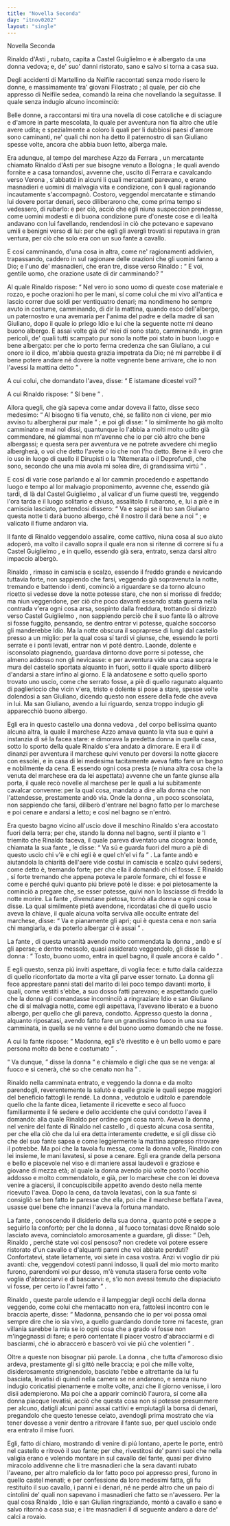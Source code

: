 ```yaml
---
title: "Novella Seconda"
day: "itnov0202"
layout: "single"
---
```

<html>
 <head>
 </head>
 <body>
  <div id="nov0202" type="novella" who="filostrato">
   <head>
    Novella Seconda
   </head>
   <argument>
    <p>
     <milestone id="p02020001"/>
     <name persref="rinaldoasti" type="person">
      Rinaldo d'Asti
     </name>
     , rubato, capita a
     <name placeref="castelguiglielmo" type="place">
      Castel Guiglielmo
     </name>
     e &egrave; albergato da una
     <name persref="vedova-0202" type="person">
      donna
     </name>
     vedova; e, de' suo' danni ristorato, sano e salvo si torna a casa sua.
    </p>
   </argument>
   <div3 type="commentary" who="author">
    <p>
     <milestone id="p02020002"/>
     Degli accidenti di
     <name persref="martellino" type="person">
      Martellino
     </name>
     da
     <name persref="neifile" type="person">
      Neifile
     </name>
     raccontati senza modo risero le donne, e massimamente tra' giovani
     <name persref="filostrato" type="person">
      Filostrato
     </name>
     ; al quale, per ci&ograve; che appresso di
     <name persref="neifile" type="person">
      Neifile
     </name>
     sedea, comand&ograve; la reina che novellando la seguitasse. Il quale senza indugio alcuno incominci&ograve;:
    </p>
   </div3>
   <div3 type="commentary" who="filostrato">
    <p>
     <milestone id="p02020003"/>
     Belle donne, a raccontarsi mi tira una novella di cose catoliche e di sciagure e d'amore in parte mescolata, la quale per avventura non fia altro che utile avere udita; e spezialmente a coloro li quali per li dubbiosi paesi d'amore sono caminanti, ne' quali chi non ha detto il paternostro di san Giuliano spesse volte, ancora che abbia buon letto, alberga male.
    </p>
   </div3>
   <p>
    <milestone id="p02020004"/>
    Era adunque, al tempo del
    <name persref="marcheseazzo" type="person">
     marchese Azzo da Ferrara
    </name>
    , un mercatante chiamato
    <name persref="rinaldoasti" type="person">
     Rinaldo d'Asti
    </name>
    per sue bisogne venuto a
    <name placeref="bologna" type="place">
     Bologna
    </name>
    ; le quali avendo fornite e a casa tornandosi, avvenne che, uscito di
    <name placeref="ferrara" type="place">
     Ferrara
    </name>
    e cavalcando verso
    <name placeref="verona" type="place">
     Verona
    </name>
    , s'abbatt&eacute; in alcuni li quali mercatanti parevano, e erano masnadieri e uomini di malvagia vita e condizione, con li quali ragionando incautamente s'accompagn&ograve;.
    <milestone id="p02020005"/>
    Costoro, veggendol mercatante e stimando lui dovere portar denari, seco diliberarono che, come prima tempo si vedessero, di rubarlo: e per ci&ograve;, acci&ograve; che egli niuna suspeccion prendesse, come uomini modesti e di buona condizione pure d'oneste cose e di lealt&agrave; andavano con lui favellando, rendendosi in ci&ograve; che potevano e sapevano umili e benigni verso di lui: per che egli gli avergli trovati si reputava in gran ventura, per ci&ograve; che solo era con un suo fante a cavallo.
   </p>
   <p>
    <milestone id="p02020006"/>
    E cos&iacute; camminando, d'una cosa in altra, come ne' ragionamenti addivien, trapassando, caddero in sul ragionare delle orazioni che gli uomini fanno a Dio; e l'uno de' masnadieri, che eran tre, disse verso
    <name persref="rinaldoasti" type="person">
     Rinaldo
    </name>
    :
    <q direct="unspecified" who="ladro-0202">
     E voi, gentile uomo, che orazione usate di dir camminando?
    </q>
   </p>
   <p>
    <milestone id="p02020007"/>
    Al quale
    <name persref="rinaldoasti" type="person">
     Rinaldo
    </name>
    rispose:
    <q direct="unspecified" who="rinaldoasti">
     Nel vero io sono uomo di queste cose materiale e rozzo, e poche orazioni ho per le mani, s&iacute; come colui che mi vivo all'antica e lascio correr due soldi per ventiquatro denari; ma nondimeno ho sempre avuto in costume, camminando, di dir la mattina, quando esco dell'albergo, un paternostro e una avemaria per l'anima del padre e della madre di san Giuliano, dopo il quale io priego Idio e lui che la seguente notte mi deano buono albergo.
     <milestone id="p02020008"/>
     E assai volte gi&agrave; de' miei d&iacute; sono stato, camminando, in gran pericoli, de' quali tutti scampato pur sono la notte poi stato in buon luogo e bene albergato: per che io porto ferma credenza che san Giuliano, a cui onore io il dico, m'abbia questa grazia impetrata da Dio; n&eacute; mi parrebbe il d&iacute; bene potere andare n&eacute; dovere la notte vegnente bene arrivare, che io non l'avessi la mattina detto
    </q>
    .
   </p>
   <p>
    <milestone id="p02020009"/>
    A cui colui, che domandato l'avea, disse:
    <q direct="unspecified" who="ladro-0202">
     E istamane dicestel voi?
    </q>
   </p>
   <p>
    <milestone id="p02020010"/>
    A cui
    <name persref="rinaldoasti" type="person">
     Rinaldo
    </name>
    rispose:
    <q direct="unspecified" who="rinaldoasti">
     S&iacute; bene
    </q>
    .
   </p>
   <p>
    <milestone id="p02020011"/>
    Allora quegli, che gi&agrave; sapeva come andar doveva il fatto, disse seco medesimo:
    <q direct="unspecified" who="ladro-0202">
     Al bisogno ti fia venuto, ch&eacute;, se fallito non ci viene, per mio avviso tu albergherai pur male
    </q>
    ;
    <milestone id="p02020012"/>
    e poi gli disse:
    <q direct="unspecified">
     Io similmente ho gi&agrave; molto camminato e mai nol dissi, quantunque io l'abbia a molti molto udito gi&agrave; commendare, n&eacute; giammai non m'avenne che io per ci&ograve; altro che bene albergassi; e questa sera per avventura ve ne potrete avvedere chi meglio albergher&agrave;, o voi che detto l'avete o io che non l'ho detto. Bene &egrave; il vero che io uso in luogo di quello il Dirupisti o la 'Ntemerata o il Deprofundi, che sono, secondo che una mia avola mi solea dire, di grandissima virt&uacute;
    </q>
    .
   </p>
   <p>
    <milestone id="p02020013"/>
    E cos&iacute; di varie cose parlando e al lor cammin procedendo e aspettando luogo e tempo al lor malvagio proponimento, avvenne che, essendo gi&agrave; tardi, di l&agrave; dal
    <name placeref="castelguiglielmo" type="place">
     Castel Guiglielmo
    </name>
    , al valicar d'un
    <name placeref="fiume-0202" type="place">
     fiume
    </name>
    questi tre, veggendo l'ora tarda e il luogo solitario e chiuso, assalitolo il rubarono, e, lui a pi&egrave; e in camiscia lasciato, partendosi dissero:
    <q direct="unspecified" who="ladro-0202">
     Va e sappi se il tuo san Giuliano questa notte ti dar&agrave; buono albergo, ch&eacute; il nostro il dar&agrave; bene a noi
    </q>
    ; e valicato il fiume andaron via.
   </p>
   <p>
    <milestone id="p02020014"/>
    Il fante di
    <name persref="rinaldoasti" type="person">
     Rinaldo
    </name>
    veggendolo assalire, come cattivo, niuna cosa al suo aiuto adoper&ograve;, ma volto il cavallo sopra il quale era non si ritenne di correre s&iacute; fu a
    <name placeref="castelguiglielmo" type="place">
     Castel Guiglielmo
    </name>
    , e in quello, essendo gi&agrave; sera, entrato, senza darsi altro impaccio alberg&ograve;.
   </p>
   <p>
    <milestone id="p02020015"/>
    <name persref="rinaldoasti" type="person">
     Rinaldo
    </name>
    , rimaso in camiscia e scalzo, essendo il freddo grande e nevicando tuttavia forte, non sappiendo che farsi, veggendo gi&agrave; sopravenuta la notte, tremando e battendo i denti, cominci&ograve; a riguardare se da torno alcuno ricetto si vedesse dove la notte potesse stare, che non si morisse di freddo; ma niun veggendone, per ci&ograve; che poco davanti essendo stata guerra nella contrada v'era ogni cosa arsa, sospinto dalla freddura, trottando si dirizz&ograve; verso
    <name placeref="castelguiglielmo" type="place">
     Castel Guiglielmo
    </name>
    , non sappiendo perci&ograve; che il suo fante l&agrave; o altrove si fosse fuggito, pensando, se dentro entrar vi potesse, qualche soccorso gli manderebbe Idio.
    <milestone id="p02020016"/>
    Ma la notte obscura il sopraprese di lungi dal
    <name placeref="castelguiglielmo" type="place">
     castello
    </name>
    presso a un miglio: per la qual cosa s&iacute; tardi vi giunse, che, essendo le porti serrate e i ponti levati, entrar non vi pot&eacute; dentro.
    <milestone id="p02020017"/>
    Laonde, dolente e isconsolato piagnendo, guardava dintorno dove porre si potesse, che almeno addosso non gli nevicasse: e per avventura vide una casa sopra le mura del
    <name placeref="castelguiglielmo" type="place">
     castello
    </name>
    sportata alquanto in fuori, sotto il quale sporto diliber&ograve; d'andarsi a stare infino al giorno. E l&agrave; andatosene e sotto quello sporto trovato uno uscio, come che serrato fosse, a pi&egrave; di quello ragunato alquanto di pagliericcio che vicin v'era, tristo e dolente si pose a stare, spesse volte dolendosi a san Giuliano, dicendo questo non essere della fede che aveva in lui.
    <milestone id="p02020018"/>
    Ma san Giuliano, avendo a lui riguardo, senza troppo indugio gli apparecchi&ograve; buono albergo.
   </p>
   <p>
    <milestone id="p02020019"/>
    Egli era in questo
    <name placeref="castelguiglielmo" type="place">
     castello
    </name>
    una
    <name persref="vedova-0202" type="person">
     donna vedova
    </name>
    , del corpo bellissima quanto alcuna altra, la quale il
    <name persref="marcheseazzo" type="person">
     marchese Azzo
    </name>
    amava quanto la vita sua e quivi a instanzia di s&eacute; la facea stare: e dimorava la predetta
    <name persref="vedova-0202" type="person">
     donna
    </name>
    in quella casa, sotto lo sporto della quale
    <name persref="rinaldoasti" type="person">
     Rinaldo
    </name>
    s'era andato a dimorare.
    <milestone id="p02020020"/>
    E era il d&iacute; dinanzi per avventura il marchese quivi venuto per doversi la notte giacere con essolei, e in casa di lei medesima tacitamente aveva fatto fare un bagno e nobilmente da cena. E essendo ogni cosa presta (e niuna altra cosa che la venuta del marchese era da lei aspettata) avvenne che un fante giunse alla porta, il quale rec&ograve; novelle al marchese per le quali a lui subitamente cavalcar convenne: per la qual cosa, mandato a dire alla
    <name persref="vedova-0202" type="person">
     donna
    </name>
    che non l'attendesse, prestamente and&ograve; via.
    <milestone id="p02020021"/>
    Onde la
    <name persref="vedova-0202" type="person">
     donna
    </name>
    , un poco sconsolata, non sappiendo che farsi, diliber&ograve; d'entrare nel bagno fatto per lo marchese e poi cenare e andarsi a letto; e cos&iacute; nel bagno se n'entr&ograve;.
   </p>
   <p>
    <milestone id="p02020022"/>
    Era questo bagno vicino all'uscio dove il meschino
    <name persref="rinaldoasti" type="person">
     Rinaldo
    </name>
    s'era accostato fuori della terra; per che, stando la
    <name persref="vedova-0202" type="person">
     donna
    </name>
    nel bagno, sent&iacute; il pianto e 'l triemito che
    <name persref="rinaldoasti" type="person">
     Rinaldo
    </name>
    faceva, il quale pareva diventato una cicogna: laonde, chiamata la sua
    <name persref="fante-0202" type="person">
     fante
    </name>
    , le disse:
    <q direct="unspecified" who="vedova-0202">
     Va s&uacute; e guarda fuori del muro a pi&egrave; di questo uscio chi v'&egrave; e chi egli &egrave; e quel ch'el vi fa
    </q>
    .
    <milestone id="p02020023"/>
    La
    <name persref="fante-0202" type="person">
     fante
    </name>
    and&ograve; e aiutandola la chiarit&agrave; dell'aere vide costui in camiscia e scalzo quivi sedersi, come detto &egrave;, tremando forte; per che ella il domand&ograve; chi el fosse.
    <milestone id="p02020024"/>
    E
    <name persref="rinaldoasti" type="person">
     Rinaldo
    </name>
    , s&iacute; forte tremando che appena poteva le parole formare, chi el fosse e come e perch&eacute; quivi quanto pi&uacute; brieve pot&eacute; le disse: e poi pietosamente la cominci&ograve; a pregare che, se esser potesse, quivi non lo lasciasse di freddo la notte morire.
    <milestone id="p02020025"/>
    La
    <name persref="fante-0202" type="person">
     fante
    </name>
    , divenutane pietosa, torn&ograve; alla
    <name persref="vedova-0202" type="person">
     donna
    </name>
    e ogni cosa le disse. La qual similmente piet&agrave; avendone, ricordatasi che di quello uscio aveva la chiave, il quale alcuna volta serviva alle occulte entrate del marchese, disse:
    <q direct="unspecified" who="vedova-0202">
     Va e pianamente gli apri; qui &egrave; questa cena e non saria chi mangiarla, e da poterlo albergar ci &egrave; assai
    </q>
    .
   </p>
   <p>
    <milestone id="p02020026"/>
    La
    <name persref="fante-0202" type="person">
     fante
    </name>
    , di questa umanit&agrave; avendo molto commendata la
    <name persref="vedova-0202" type="person">
     donna
    </name>
    , and&ograve; e s&iacute; gli aperse; e dentro messolo, quasi assiderato veggendolo, gli disse la
    <name persref="vedova-0202" type="person">
     donna
    </name>
    :
    <q direct="unspecified" who="vedova-0202">
     Tosto, buono uomo, entra in quel bagno, il quale ancora &egrave; caldo
    </q>
    .
   </p>
   <p>
    <milestone id="p02020027"/>
    E egli questo, senza pi&uacute; inviti aspettare, di voglia fece: e tutto dalla caldezza di quello riconfortato da morte a vita gli parve esser tornato. La
    <name persref="vedova-0202" type="person">
     donna
    </name>
    gli fece apprestare panni stati del marito di lei poco tempo davanti morto, li quali, come vestiti s'ebbe, a suo dosso fatti parevano; e aspettando quello che la
    <name persref="vedova-0202" type="person">
     donna
    </name>
    gli comandasse incominci&ograve; a ringraziare Idio e san Giuliano che di s&iacute; malvagia notte, come egli aspettava, l'avevano liberato e a buono albergo, per quello che gli pareva, condotto.
    <milestone id="p02020028"/>
    Appresso questo la
    <name persref="vedova-0202" type="person">
     donna
    </name>
    , alquanto riposatasi, avendo fatto fare un grandissimo fuoco in una sua camminata, in quella se ne venne e del buono uomo domand&ograve; che ne fosse.
   </p>
   <p>
    <milestone id="p02020029"/>
    A cui la
    <name persref="fante-0202" type="person">
     fante
    </name>
    rispose:
    <q direct="unspecified" who="fante-0202">
     Madonna, egli s'&egrave; rivestito e &egrave; un bello uomo e pare persona molto da bene e costumato
    </q>
    .
   </p>
   <p>
    <milestone id="p02020030"/>
    <q direct="unspecified" who="vedova-0202">
     Va dunque,
    </q>
    disse la
    <name persref="vedova-0202" type="person">
     donna
    </name>
    <q direct="unspecified">
     e chiamalo e digli che qua se ne venga: al fuoco e si cener&agrave;, ch&eacute; so che cenato non ha
    </q>
    .
   </p>
   <p>
    <milestone id="p02020031"/>
    <name persref="rinaldoasti" type="person">
     Rinaldo
    </name>
    nella camminata entrato, e veggendo la
    <name persref="vedova-0202" type="person">
     donna
    </name>
    e da molto parendogli, reverentemente la salut&ograve; e quelle grazie le quali seppe maggiori del beneficio fattogli le rend&eacute;.
    <milestone id="p02020032"/>
    La
    <name persref="vedova-0202" type="person">
     donna
    </name>
    , vedutolo e uditolo e parendole quello che la
    <name persref="fante-0202" type="person">
     fante
    </name>
    dicea, lietamente il ricevette e seco al fuoco familiarmente il f&eacute; sedere e dello accidente che quivi condotto l'avea il domand&ograve;: alla quale
    <name persref="rinaldoasti" type="person">
     Rinaldo
    </name>
    per ordine ogni cosa narr&ograve;.
    <milestone id="p02020033"/>
    Aveva la
    <name persref="vedova-0202" type="person">
     donna
    </name>
    , nel venire del fante di
    <name persref="rinaldoasti" type="person">
     Rinaldo
    </name>
    nel
    <name placeref="castelguiglielmo" type="place">
     castello
    </name>
    , di questo alcuna cosa sentita, per che ella ci&ograve; che da lui era detta interamente credette, e s&iacute; gli disse ci&ograve; che del suo fante sapea e come leggiermente la mattina appresso ritrovare il potrebbe.
    <milestone id="p02020034"/>
    Ma poi che la tavola fu messa, come la
    <name persref="vedova-0202" type="person">
     donna
    </name>
    volle,
    <name persref="rinaldoasti" type="person">
     Rinaldo
    </name>
    con lei insieme, le mani lavatesi, si pose a cenare.
    <milestone id="p02020035"/>
    Egli era grande della persona e bello e piacevole nel viso e di maniere assai laudevoli e graziose e giovane di mezza et&agrave;; al quale la
    <name persref="vedova-0202" type="person">
     donna
    </name>
    avendo pi&uacute; volte posto l'occhio addosso e molto commendatolo, e gi&agrave;, per lo marchese che con lei doveva venire a giacersi, il concupiscibile appetito avendo desto nella mente ricevuto l'avea. Dopo la cena, da tavola levatasi, con la sua fante si consigli&ograve; se ben fatto le paresse che ella, poi che il marchese beffata l'avea, usasse quel bene che innanzi l'aveva la fortuna mandato.
   </p>
   <p>
    <milestone id="p02020036"/>
    La
    <name persref="fante-0202" type="person">
     fante
    </name>
    , conoscendo il disiderio della sua
    <name persref="vedova-0202" type="person">
     donna
    </name>
    , quanto pot&eacute; e seppe a seguirlo la confort&ograve;; per che la
    <name persref="vedova-0202" type="person">
     donna
    </name>
    , al fuoco tornatasi dove
    <name persref="rinaldoasti" type="person">
     Rinaldo
    </name>
    solo lasciato aveva, cominciatolo amorosamente a guardare, gli disse:
    <milestone id="p02020037"/>
    <q direct="unspecified" who="vedova-0202">
     Deh,
     <name persref="rinaldoasti" type="person">
      Rinaldo
     </name>
     , perch&eacute; state voi cos&iacute; pensoso? non credete voi potere essere ristorato d'un cavallo e d'alquanti panni che voi abbiate perduti? Confortatevi, state lietamente, voi siete in casa vostra. Anzi vi voglio dir pi&uacute; avanti: che, veggendovi cotesti panni indosso, li quali del mio morto marito furono, parendomi voi pur desso, m'&egrave; venuta stasera forse cento volte voglia d'abracciarvi e di basciarvi: e, s'io non avessi temuto che dispiaciuto vi fosse, per certo io l'avrei fatto
    </q>
    .
   </p>
   <p>
    <milestone id="p02020038"/>
    <name persref="rinaldoasti" type="person">
     Rinaldo
    </name>
    , queste parole udendo e il lampeggiar degli occhi della
    <name persref="vedova-0202" type="person">
     donna
    </name>
    veggendo, come colui che mentacatto non era, fattolesi incontro con le braccia aperte, disse:
    <q direct="unspecified" who="rinaldoasti">
     Madonna, pensando che io per voi possa omai sempre dire che io sia vivo, a quello guardando donde torre mi faceste, gran villania sarebbe la mia se io ogni cosa che a grado vi fosse non m'ingegnassi di fare; e per&ograve; contentate il piacer vostro d'abracciarmi e di basciarmi, ch&eacute; io abraccer&ograve; e bascer&ograve; voi vie pi&uacute; che volentieri
    </q>
    .
   </p>
   <p>
    <milestone id="p02020039"/>
    Oltre a queste non bisognar pi&uacute; parole. La
    <name persref="vedova-0202" type="person">
     donna
    </name>
    , che tutta d'amoroso disio ardeva, prestamente gli si gitt&ograve; nelle braccia; e poi che mille volte, disiderosamente strignendolo, basciato l'ebbe e altrettante da lui fu basciata, levatisi di quindi nella camera se ne andarono, e senza niuno indugio coricatisi pienamente e molte volte, anzi che il giorno venisse, i loro disii adempierono.
    <milestone id="p02020040"/>
    Ma poi che a apparir cominci&ograve; l'aurora, s&iacute; come alla
    <name persref="vedova-0202" type="person">
     donna
    </name>
    piacque levatisi, acci&ograve; che questa cosa non si potesse presummere per alcuno, datigli alcuni panni assai cattivi e empiutagli la borsa di denari, pregandolo che questo tenesse celato, avendogli prima mostrato che via tener dovesse a venir dentro a ritrovare il fante suo, per quel usciolo onde era entrato il mise fuori.
   </p>
   <p>
    <milestone id="p02020041"/>
    Egli, fatto d&iacute; chiaro, mostrando di venire di pi&uacute; lontano, aperte le porte, entr&ograve; nel
    <name placeref="castelguiglielmo" type="place">
     castello
    </name>
    e ritrov&ograve; il suo fante; per che, rivestitosi de' panni suoi che nella valigia erano e volendo montare in sul cavallo del fante, quasi per divino miracolo addivenne che li tre masnadieri che la sera davanti rubato l'aveano, per altro maleficio da lor fatto poco poi appresso presi, furono in quello
    <name placeref="castelguiglielmo" type="place">
     castel
    </name>
    menati; e per confessione da loro medesimi fatta, gli fu restituito il suo cavallo, i panni e i denari, n&eacute; ne perd&eacute; altro che un paio di cintolini de' quali non sapevano i masnadieri che fatto se n'avessero.
    <milestone id="p02020042"/>
    Per la qual cosa
    <name persref="rinaldoasti" type="person">
     Rinaldo
    </name>
    , Idio e san Giulian ringraziando, mont&ograve; a cavallo e sano e salvo ritorn&ograve; a casa sua; e i tre masnadieri il d&iacute; seguente andaro a dare de' calci a rovaio.
   </p>
  </div>
 </body>
</html>
